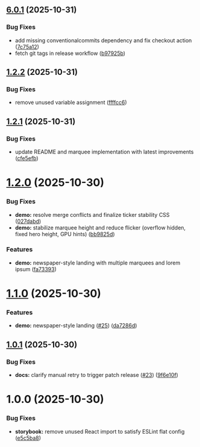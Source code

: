 ## [6.0.1](https://github.com/DanielDwyer/Marquee-React-Dwyer/compare/v6.0.0...v6.0.1) (2025-10-31)


### Bug Fixes

* add missing conventionalcommits dependency and fix checkout action ([7c75a12](https://github.com/DanielDwyer/Marquee-React-Dwyer/commit/7c75a12190464fd987ef98d50ffc0d575b227493))
* fetch git tags in release workflow ([b97925b](https://github.com/DanielDwyer/Marquee-React-Dwyer/commit/b97925b899ceab4e2b86235106b14d066b6ba5df))

## [1.2.2](https://github.com/DanielDwyer/Marquee-React-Dwyer/compare/v1.2.1...v1.2.2) (2025-10-31)


### Bug Fixes

* remove unused variable assignment ([ffffcc6](https://github.com/DanielDwyer/Marquee-React-Dwyer/commit/ffffcc629699e763cf84e920c1fbcf641be23ba4))

## [1.2.1](https://github.com/DanielDwyer/Marquee-React-Dwyer/compare/v1.2.0...v1.2.1) (2025-10-31)


### Bug Fixes

* update README and marquee implementation with latest improvements ([cfe5efb](https://github.com/DanielDwyer/Marquee-React-Dwyer/commit/cfe5efb0b8b433b9b32bc0a948160271b2b78e9e))

# [1.2.0](https://github.com/DanielDwyer/Marquee-React-Dwyer/compare/v1.1.0...v1.2.0) (2025-10-30)


### Bug Fixes

* **demo:** resolve merge conflicts and finalize ticker stability CSS ([027dabd](https://github.com/DanielDwyer/Marquee-React-Dwyer/commit/027dabdb3dc8fa34baedcabbacbd097b75f1a9ea))
* **demo:** stabilize marquee height and reduce flicker (overflow hidden, fixed hero height, GPU hints) ([bb9825d](https://github.com/DanielDwyer/Marquee-React-Dwyer/commit/bb9825dcbb7d47f4b247df6b64daaee3480fc551))


### Features

* **demo:** newspaper-style landing with multiple marquees and lorem ipsum ([fa73393](https://github.com/DanielDwyer/Marquee-React-Dwyer/commit/fa733931d5884a0c3f7affa408d2c64482ed5779))

# [1.1.0](https://github.com/DanielDwyer/Marquee-React-Dwyer/compare/v1.0.1...v1.1.0) (2025-10-30)


### Features

* **demo:** newspaper-style landing ([#25](https://github.com/DanielDwyer/Marquee-React-Dwyer/issues/25)) ([da7286d](https://github.com/DanielDwyer/Marquee-React-Dwyer/commit/da7286d52ed086f3e52947bb61e1e5c79ef7d46f))

## [1.0.1](https://github.com/DanielDwyer/Marquee-React-Dwyer/compare/v1.0.0...v1.0.1) (2025-10-30)


### Bug Fixes

* **docs:** clarify manual retry to trigger patch release ([#23](https://github.com/DanielDwyer/Marquee-React-Dwyer/issues/23)) ([9f6e10f](https://github.com/DanielDwyer/Marquee-React-Dwyer/commit/9f6e10fe6d3686dc8b0c218c1f075b5cbed1546c))

# 1.0.0 (2025-10-30)


### Bug Fixes

* **storybook:** remove unused React import to satisfy ESLint flat config ([e5c5ba8](https://github.com/DanielDwyer/Marquee-React-Dwyer/commit/e5c5ba8bcce6ddd8be60ef8825db669958450659))
